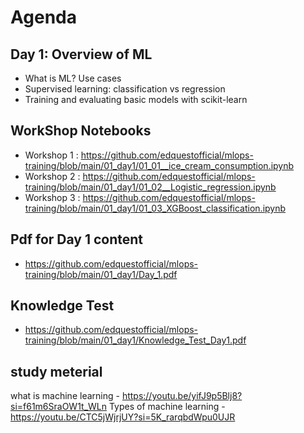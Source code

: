 # Agenda

## Day 1: Overview of ML
 - What is ML? Use cases
 - Supervised learning: classification vs regression
 - Training and evaluating basic models with scikit-learn
   
## WorkShop Notebooks
 - Workshop 1 : https://github.com/edquestofficial/mlops-training/blob/main/01_day1/01_01__ice_cream_consumption.ipynb
 - Workshop 2 : https://github.com/edquestofficial/mlops-training/blob/main/01_day1/01_02__Logistic_regression.ipynb
 - Workshop 3 : https://github.com/edquestofficial/mlops-training/blob/main/01_day1/01_03_XGBoost_classification.ipynb

## Pdf for Day 1 content
 - https://github.com/edquestofficial/mlops-training/blob/main/01_day1/Day_1.pdf

## Knowledge Test
 - https://github.com/edquestofficial/mlops-training/blob/main/01_day1/Knowledge_Test_Day1.pdf
 
## study meterial 
 what is machine learning - https://youtu.be/yifJ9p5Blj8?si=f61m6SraOW1t_WLn
 Types of machine learning - https://youtu.be/CTC5jWjrjUY?si=5K_rarqbdWpu0UJR
  
